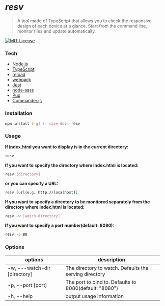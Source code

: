 # *resv*
>A tool made of TypeScript that allows you to check the responsive design of each device at a glance. Start from the command line, monitor files and update automatically.

[![MIT License](http://img.shields.io/badge/license-MIT-blue.svg?style=flat)](LICENSE)

### Tech
* [Node.js](https://github.com/nodejs/node)
* [TypeScript](https://github.com/microsoft/TypeScript)
* [reload](https://github.com/alallier/reload)
* [webpack](https://github.com/webpack/webpack)
* [Jest](https://github.com/facebook/jest)
* [node-sass](https://github.com/sass/node-sass)
* [Pug](https://github.com/pugjs/pug)
* [Commander.js](https://github.com/tj/commander.js/)

### Installation
```sh
npm install [-g] [--save-dev] resv
```

### Usage
**If index.html you want to display is in the current directory:**
```sh
resv
```
**If you want to specify the directory where index.html is located:**
```sh
resv [directory]
```
**or you can specify a URL:**
```sh
resv [url(e.g. http://localhost)]
```
**If you want to specify a directory to be monitored separately from the directory where index.html is located:**
```sh
resv -w [watch-directory]
```
**If you want to specify a port number(default: 8080):**
```sh
resv -p 80
```

### Options
|options|description|
|---|---|
| -w, ---watch-dir [directory] | The directory to watch. Defaults the serving directory |
| -p, --port [port] | The port to bind to. Defaults to 8080(default: "8080") |
| -h, --help | output usage information |
